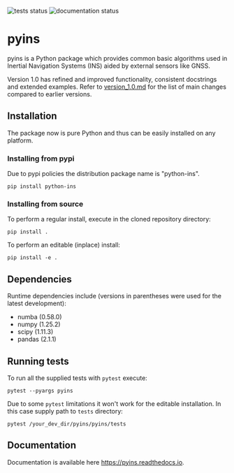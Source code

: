 ![tests status](https://github.com/nmayorov/pyins/actions/workflows/build_and_test.yaml/badge.svg)
![documentation status](https://readthedocs.org/projects/pyins/badge/?version=latest)

# pyins

pyins is a Python package which provides common basic algorithms used in Inertial Navigation Systems (INS) aided by external sensors like GNSS.

Version 1.0 has refined and improved functionality, consistent docstrings and extended examples.
Refer to [version_1.0.md](./version_1.0.md) for the list of main changes compared to earlier versions.

## Installation

The package now is pure Python and thus can be easily installed on any platform.

### Installing from pypi

Due to pypi policies the distribution package name is "python-ins".
```shell
pip install python-ins
```

### Installing from source

To perform a regular install, execute in the cloned repository directory: 
```shell
pip install .
```
To perform an editable (inplace) install:
```shell
pip install -e .
```

## Dependencies

Runtime dependencies include (versions in parentheses were used for the latest development):

* numba (0.58.0)
* numpy (1.25.2)
* scipy (1.11.3)
* pandas (2.1.1)

## Running tests

To run all the supplied tests with `pytest` execute: 
```shell
pytest --pyargs pyins
```
Due to some `pytest` limitations it won't work for the editable installation. 
In this case supply path to `tests` directory:
```shell
pytest /your_dev_dir/pyins/pyins/tests
```

## Documentation

Documentation is available here https://pyins.readthedocs.io.
